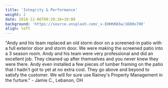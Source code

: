 ```yaml
---
title: 'Integrity & Performance'
weight: 2
date: 2018-12-06T09:29:16+10:00
background: 'https://source.unsplash.com/_v-EHHKKW3w/1600x700'
align: left
---
```


"Andy and his team replaced an old storm door on a screened-in patio with a full exterior door and storm door. We were making the screened patio into a 3 season room. Andy and his team were very professional and did an excellent job. They cleaned up after themselves and you never knew they were there. Andy even installed a few pieces of lumber framing on the patio that I hadn't got to yet at no extra cost. They go above and beyond to satisfy the customer. We will for sure use Rainey's Property Management in the furture." - Jamie C., Lebanon, OH


